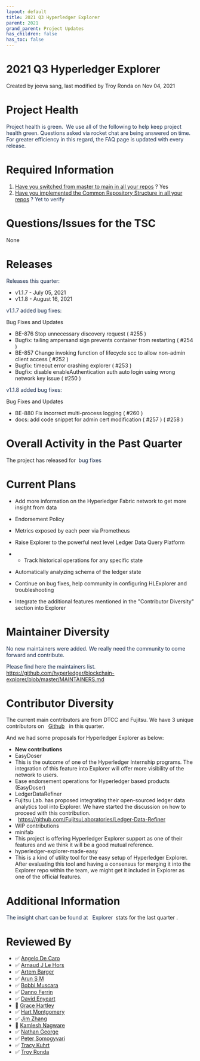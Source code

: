 ```yaml
---
layout: default
title: 2021 Q3 Hyperledger Explorer
parent: 2021
grand_parent: Project Updates
has_children: false
has_toc: false
---
```


# 2021 Q3 Hyperledger Explorer

Created by jeeva sang, last modified by Troy Ronda on Nov 04, 2021

# Project Health

<span style="color: rgb(23,43,77);text-decoration: none;">Project health
is green. </span> <span style="color: rgb(23,43,77);text-decoration: none;"> We use all of the
following to help keep project health green. Questions asked via rocket
chat are being answered on time. For greater efficiency in this regard,
the FAQ page is updated with every release. </span>

# Required Information

1.  <span style="color: rgb(68,68,68);"> <a href="https://wiki.hyperledger.org/display/TSC/Projects+have+two+quarters+to+comply+with+common+repo+structure?focusedCommentId=41591637#comment-41591637" rel="nofollow">Have you switched from master to main in all your
repos</a> </span> <span style="letter-spacing: 0.0px;">? Yes </span>
2.  <span class="placeholder-inline-tasks" style="color: rgb(23,43,77);text-decoration: none;"> <span style="color: rgb(68,68,68);">
<a href="https://tsc.hyperledger.org/repository-structure.html" class="external-link" rel="nofollow">Have you implemented the Common
Repository Structure in all your repos</a> </span> </span> <span style="color: rgb(23,43,77);text-decoration: none;">? Yet to verify</span>

# Questions/Issues for the TSC

None

# Releases

<span style="color: rgb(23,43,77);">Releases this quarter: </span>

-   v1.1.7 - July 05, 2021
-   v1.1.8 - August 16, 2021

<span style="color: rgb(23,43,77);">v1.1.7 added bug fixes: </span>

Bug Fixes and Updates

-   <a href="https://jira.hyperledger.org/browse/BE-876" class="external-link" rel="nofollow" style="text-decoration: none;">BE-876</a> Stop unnecessary discovery
request (
<a href="https://github.com/hyperledger/blockchain-explorer/pull/255" class="external-link" rel="nofollow" style="text-decoration: none;">#255</a> )
-   Bugfix: tailing ampersand sign prevents container from restarting (
<a href="https://github.com/hyperledger/blockchain-explorer/pull/254" class="external-link" rel="nofollow" style="text-decoration: none;">#254</a> )
-   <a href="https://jira.hyperledger.org/browse/BE-857" class="external-link" rel="nofollow" style="text-decoration: none;">BE-857</a> Change invoking function
of lifecycle scc to allow non-admin client access (
<a href="https://github.com/hyperledger/blockchain-explorer/pull/252" class="external-link" rel="nofollow" style="text-decoration: none;">#252</a> )
-   Bugfix: timeout error crashing explorer (
<a href="https://github.com/hyperledger/blockchain-explorer/pull/253" class="external-link" rel="nofollow" style="text-decoration: none;">#253</a> )
-   Bugfix: disable enableAuthentication auth auto login using wrong
network key issue (
<a href="https://github.com/hyperledger/blockchain-explorer/pull/250" class="external-link" rel="nofollow" style="text-decoration: none;">#250</a> )

<span style="color: rgb(23,43,77);">v1.1.8 added bug fixes: </span>

Bug Fixes and Updates

-   BE-880 Fix incorrect multi-process logging (
<a href="https://github.com/hyperledger/blockchain-explorer/pull/260" class="external-link" rel="nofollow" style="text-decoration: none;">#260</a> )
-   docs: add code snippet for admin cert modification (
<a href="https://github.com/hyperledger/blockchain-explorer/pull/257" class="external-link" rel="nofollow" style="text-decoration: none;">#257</a> ) (
<a href="https://github.com/hyperledger/blockchain-explorer/pull/258" class="external-link" rel="nofollow" style="text-decoration: none;">#258</a> )



# Overall Activity in the Past Quarter

The project has released for  <span style="color: rgb(23,43,77);">bug
fixes </span>



# Current Plans

-   Add more information on the Hyperledger Fabric network to get more
insight from data
-   Endorsement Policy
-   Metrics exposed by each peer via Prometheus

-   Raise Explorer to the powerful next level Ledger Data Query
Platform 

-   -   Track historical operations for any specific state
-   Automatically analyzing schema of the ledger state

-   Continue on bug fixes, help community in configuring HLExplorer and
troubleshooting

-   Integrate the additional features mentioned in the "Contributor
Diversity" section into Explorer



# Maintainer Diversity

<span style="color: rgb(23,43,77);">No new maintainers were added. We
really need the community to come forward and contribute. </span>

<span style="color: rgb(23,43,77);">Please find here the maintainers
list.  <a href="https://github.com/hyperledger/blockchain-explorer/blob/master/MAINTAINERS.md" class="external-link" rel="nofollow" style="text-decoration: none;">https://github.com/hyperledger/blockchain-explorer/blob/master/MAINTAINERS.md</a></span>



# Contributor Diversity

The current main contributors are from DTCC and Fujitsu. We have 3
unique contributors on   <a href="https://github.com/hyperledger/blockchain-explorer/graphs/contributors?from=2021-06-01&amp;to=2021-10-30&amp;type=c" class="external-link" rel="nofollow">Github</a> <a href="https://jira.hyperledger.org/issues/?jql=project%20%3D%20BE%20AND%20created%20%3E%3D%202020-08-25%20AND%20created%20%3C%3D%202020-11-30%20ORDER%20BY%20reporter%20ASC%2C%20priority%20DESC%2C%20updated%20DESC" class="external-link" rel="nofollow" style="text-decoration: none;"><span>  </span></a> in this quarter.

And we had some proposals for Hyperledger Explorer as below:

-   **New contributions**
-   EasyDoser
-   This is the outcome of one of the Hyperledger Internship
programs. The integration of this feature into Explorer will
offer more visibility of the network to users.
-   <a href="https://wiki.hyperledger.org/pages/viewpage.action?pageId=29035323" rel="nofollow" style="text-decoration: none;">Ease endorsement
operations for Hyperledger based products (EasyDoser)</a>
-   LedgerDataRefiner
-   Fujitsu Lab. has proposed integrating their open-sourced
ledger data analytics tool into Explorer. We have started
the discussion on how to proceed with this contribution.
-    
<a href="https://github.com/FujitsuLaboratories/Ledger-Data-Refiner" class="external-link" rel="nofollow" style="text-decoration: none;">https://github.com/FujitsuLaboratories/Ledger-Data-Refiner</a>
-   WIP contributions
-   <a href="https://github.com/litong01/minifabric" class="external-link" rel="nofollow" style="text-decoration: none;">minifab</a>
-   This project is offering Hyperledger Explorer support as one
of their features and we think it will be a good mutual
reference. 
-   <a href="https://github.com/saanvijay/hyperledger-explorer-made-easy" class="external-link" rel="nofollow" style="text-decoration: none;">hyperledger-explorer-made-easy</a>
-   This is a kind of utility tool for the easy setup of
Hyperledger Explorer. After evaluating this tool and having
a consensus for merging it into the Explorer repo within the
team, we might get it included in Explorer as one of the
official features.



# Additional Information

<span style="color: rgb(23,43,77);text-decoration: none;">The insight
chart can be found at   </span> <a href="https://insights.lfx.linuxfoundation.org/projects/hyperledger%2Fexplorer/dashboard" class="external-link" rel="nofollow" style="text-decoration: none;"><span style="color: rgb(23,43,77);">Explorer </span> stats for the last
quarter</a> <a href="https://insights.lfx.linuxfoundation.org/projects/hyperledger%2Fcello/dashboard;subTab=technical?time=%7B%22from%22:%222020-08-01T07:00:00.000Z%22,%22type%22:%22absolute%22,%22to%22:%222020-11-01T07:00:00.000Z%22%7D" class="external-link" rel="nofollow" style="text-decoration: none;text-align: left;">.</a>

# Reviewed By

-   ✅ <span class="placeholder-inline-tasks">
<a href="https://wiki.hyperledger.org/display/~angelo.decaro" class="confluence-userlink user-mention" data-username="angelo.decaro" data-linked-resource-id="16327529" data-linked-resource-version="1" data-linked-resource-type="userinfo" data-base-url="https://wiki.hyperledger.org">Angelo De Caro</a></span>
-   ✅ <span class="placeholder-inline-tasks">
<a href="https://wiki.hyperledger.org/display/~lehors" class="confluence-userlink user-mention" data-username="lehors" data-linked-resource-id="2394240" data-linked-resource-version="1" data-linked-resource-type="userinfo" data-base-url="https://wiki.hyperledger.org">Arnaud J Le Hors</a></span>
-   ✅ <span class="placeholder-inline-tasks">
<a href="https://wiki.hyperledger.org/display/~C0rWin" class="confluence-userlink user-mention" data-username="C0rWin" data-linked-resource-id="13865321" data-linked-resource-version="1" data-linked-resource-type="userinfo" data-base-url="https://wiki.hyperledger.org">Artem Barger</a></span>
-   ✅ <span class="placeholder-inline-tasks">
<a href="https://wiki.hyperledger.org/display/~arsulegai" class="confluence-userlink user-mention" data-username="arsulegai" data-linked-resource-id="6427759" data-linked-resource-version="2" data-linked-resource-type="userinfo" data-base-url="https://wiki.hyperledger.org">Arun S M</a> </span>
-   ✅ <span class="placeholder-inline-tasks">
<a href="https://wiki.hyperledger.org/display/~Bobbijn" class="confluence-userlink user-mention" data-username="Bobbijn" data-linked-resource-id="2393198" data-linked-resource-version="2" data-linked-resource-type="userinfo" data-base-url="https://wiki.hyperledger.org">Bobbi Muscara</a></span>
-   ✅ <span class="placeholder-inline-tasks">
<a href="https://wiki.hyperledger.org/display/~shemnon" class="confluence-userlink user-mention" data-username="shemnon" data-linked-resource-id="20022118" data-linked-resource-version="2" data-linked-resource-type="userinfo" data-base-url="https://wiki.hyperledger.org">Danno Ferrin</a></span>
-   ✅ <span class="placeholder-inline-tasks">
<a href="https://wiki.hyperledger.org/display/~denyeart" class="confluence-userlink user-mention" data-username="denyeart" data-linked-resource-id="2392864" data-linked-resource-version="1" data-linked-resource-type="userinfo" data-base-url="https://wiki.hyperledger.org">David Enyeart</a></span>
-   🔲 <span class="placeholder-inline-tasks">
<a href="https://wiki.hyperledger.org/display/~grace.hartley" class="confluence-userlink user-mention" data-username="grace.hartley" data-linked-resource-id="16324128" data-linked-resource-version="1" data-linked-resource-type="userinfo" data-base-url="https://wiki.hyperledger.org">Grace Hartley</a></span>
-   ✅ <span class="placeholder-inline-tasks">
<a href="https://wiki.hyperledger.org/display/~hartm" class="confluence-userlink user-mention" data-username="hartm" data-linked-resource-id="6422922" data-linked-resource-version="1" data-linked-resource-type="userinfo" data-base-url="https://wiki.hyperledger.org">Hart Montgomery</a></span>
-   ✅ <span class="placeholder-inline-tasks">
<a href="https://wiki.hyperledger.org/display/~jimthematrix" class="confluence-userlink user-mention" data-username="jimthematrix" data-linked-resource-id="58854075" data-linked-resource-version="1" data-linked-resource-type="userinfo" data-base-url="https://wiki.hyperledger.org">Jim Zhang</a> </span>
-   🔲 <span class="placeholder-inline-tasks">
<a href="https://wiki.hyperledger.org/display/~knagware9" class="confluence-userlink user-mention" data-username="knagware9" data-linked-resource-id="2393468" data-linked-resource-version="1" data-linked-resource-type="userinfo" data-base-url="https://wiki.hyperledger.org">Kamlesh Nagware</a></span>
-   ✅ <span class="placeholder-inline-tasks">
<a href="https://wiki.hyperledger.org/display/~nage" class="confluence-userlink user-mention" data-username="nage" data-linked-resource-id="2393038" data-linked-resource-version="1" data-linked-resource-type="userinfo" data-base-url="https://wiki.hyperledger.org">Nathan George</a></span>
-   ✅ <span class="placeholder-inline-tasks">
<a href="https://wiki.hyperledger.org/display/~gl7doqu97svck56tzyjzzhxj" class="confluence-userlink user-mention" data-username="gl7doqu97svck56tzyjzzhxj" data-linked-resource-id="24779271" data-linked-resource-version="1" data-linked-resource-type="userinfo" data-base-url="https://wiki.hyperledger.org">Peter Somogyvari</a></span>
-   ✅ <span class="placeholder-inline-tasks">
<a href="https://wiki.hyperledger.org/display/~tkuhrt" class="confluence-userlink user-mention" data-username="tkuhrt" data-linked-resource-id="1180151" data-linked-resource-version="2" data-linked-resource-type="userinfo" data-base-url="https://wiki.hyperledger.org">Tracy Kuhrt</a> </span>
-   ✅ <span class="placeholder-inline-tasks">
<a href="https://wiki.hyperledger.org/display/~troyronda" class="confluence-userlink user-mention" data-username="troyronda" data-linked-resource-id="9110618" data-linked-resource-version="2" data-linked-resource-type="userinfo" data-base-url="https://wiki.hyperledger.org">Troy Ronda</a> </span>







